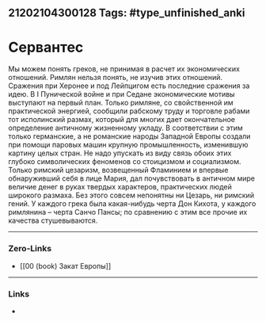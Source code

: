 21202104300128
Tags: #type_unfinished_anki 
---
# Сервантес

Мы можем понять греков, не принимая в расчет их экономических отношений. Римлян нельзя понять, не изучив этих отношений. Сражения при Херонее и под Лейпцигом есть последние сражения за идею. В I Пунической войне и при Седане экономические мотивы выступают на первый план. Только римляне, со свойственной им практической энергией, сообщили рабскому труду и торговле рабами тот исполинский размах, который для многих дает окончательное определение античному жизненному укладу. В соответствии с этим только германские, а не романские народы Западной Европы создали при помощи паровых машин крупную промышленность, изменившую картину целых стран. Не надо упускать из виду связь обоих этих глубоко символических феноменов со стоицизмом и социализмом. Только римский цезаризм, возвещенный Фламинием и впервые обнаруживший себя в лице Мария, дал почувствовать в античном мире величие денег в руках твердых характеров, практических людей широкого размаха. Без этого совсем непонятны ни Цезарь, ни римский гений. У каждого грека была какая-нибудь черта Дон Кихота, у каждого римлянина – черта Санчо Пансы; по сравнению с этим все прочие их качества стушевываются.

---
### Zero-Links
- [[00 (book) Закат Европы]]
---
### Links
-